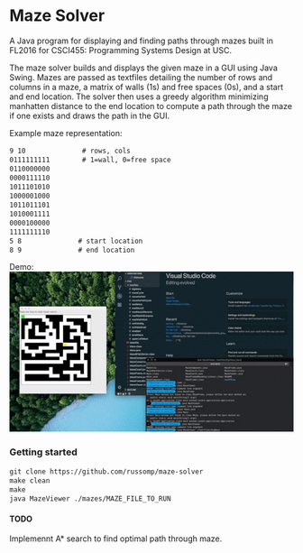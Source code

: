 # Maze Solver

A Java program for displaying and finding paths through mazes built in FL2016 for CSCI455: Programming Systems Design at USC.  

The maze solver builds and displays the given maze in a GUI using Java Swing.  Mazes are passed as textfiles detailing the number of rows and columns in a maze, a matrix of walls (1s) and free spaces (0s), and a start and end location.  The solver then uses a greedy algorithm minimizing manhatten distance to the end location to compute a path through the maze if one exists and draws the path in the GUI.

Example maze representation:
```
9 10              # rows, cols
0111111111        # 1=wall, 0=free space
0110000000
0000111110
1011101010
1000001000
1011011101
1010001111
0000100000
1111111110
5 8              # start location
8 9              # end location
```

Demo:
![Demo](https://github.com/russomp/maze-solver/blob/master/maze_solver_demo.gif)

### Getting started

```
git clone https://github.com/russomp/maze-solver
make clean
make
java MazeViewer ./mazes/MAZE_FILE_TO_RUN
```

#### TODO
Implemennt A* search to find optimal path through maze.

